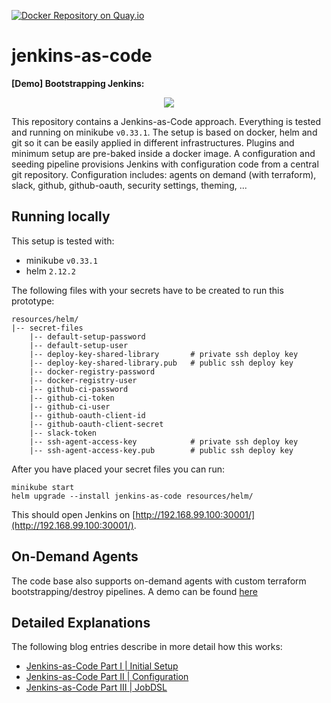 [![Docker Repository on Quay.io](https://quay.io/repository/devtail/jenkins-as-code/status "Docker Repository on Quay.io")](https://quay.io/repository/devtail/jenkins-as-code)

# jenkins-as-code

**[Demo] Bootstrapping Jenkins:**
<p align="center">
  <img src="https://fishi.devtail.io/content-images/jenkins-bootstrap-700px.gif">
</p>

This repository contains a Jenkins-as-Code approach. 
Everything is tested and running on minikube `v0.33.1`. 
The setup is based on docker, helm and git so it can be easily applied in different infrastructures.
Plugins and minimum setup are pre-baked inside a docker image. 
A configuration and seeding pipeline provisions Jenkins with configuration code from a central git repository. 
Configuration includes: agents on demand (with terraform), slack, github, github-oauth, security settings, theming, ... 

## Running locally

This setup is tested with:

- minikube `v0.33.1`
- helm `2.12.2`

The following files with your secrets have to be created to run this prototype:

```
resources/helm/
|-- secret-files
    |-- default-setup-password
    |-- default-setup-user
    |-- deploy-key-shared-library       # private ssh deploy key
    |-- deploy-key-shared-library.pub   # public ssh deploy key
    |-- docker-registry-password
    |-- docker-registry-user
    |-- github-ci-password
    |-- github-ci-token
    |-- github-ci-user
    |-- github-oauth-client-id
    |-- github-oauth-client-secret
    |-- slack-token
    |-- ssh-agent-access-key            # private ssh deploy key
    |-- ssh-agent-access-key.pub        # public ssh deploy key
```

After you have placed your secret files you can run:

```
minikube start
helm upgrade --install jenkins-as-code resources/helm/
```

This should open Jenkins on [http://192.168.99.100:30001/](http://192.168.99.100:30001/).

## On-Demand Agents

The code base also supports on-demand agents with custom terraform bootstrapping/destroy pipelines. 
A demo can be found [here](resources/README.md)

## Detailed Explanations

The following blog entries describe in more detail how this works:

- [Jenkins-as-Code Part I | Initial Setup](https://fishi.devtail.io/weblog/2019/01/06/jenkins-as-code-part-1/)
- [Jenkins-as-Code Part II | Configuration](https://fishi.devtail.io/weblog/2019/01/12/jenkins-as-code-part-2/)
- [Jenkins-as-Code Part III | JobDSL](https://fishi.devtail.io/weblog/2019/02/09/jenkins-as-code-part-3/)
